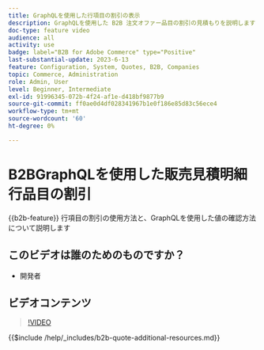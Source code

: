 ```yaml
---
title: GraphQLを使用した行項目の割引の表示
description: GraphQLを使用した B2B 注文オファー品目の割引の見積もりを説明します
doc-type: feature video
audience: all
activity: use
badge: label="B2B for Adobe Commerce" type="Positive"
last-substantial-update: 2023-6-13
feature: Configuration, System, Quotes, B2B, Companies
topic: Commerce, Administration
role: Admin, User
level: Beginner, Intermediate
exl-id: 91996345-072b-4f24-af1e-d418bf9877b9
source-git-commit: ff0ae0d4df028341967b1e0f186e85d83c56ece4
workflow-type: tm+mt
source-wordcount: '60'
ht-degree: 0%

---
```


# B2BGraphQLを使用した販売見積明細行品目の割引

{{b2b-feature}}
行項目の割引の使用方法と、GraphQLを使用した値の確認方法について説明します

## このビデオは誰のためのものですか？

- 開発者

## ビデオコンテンツ

>[!VIDEO](https://video.tv.adobe.com/v/3420419?learn=on)

{{$include /help/_includes/b2b-quote-additional-resources.md}}
